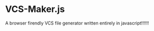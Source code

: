 VCS-Maker.js
============

A browser firendly VCS file generator written entirely in javascript!!!!!!
